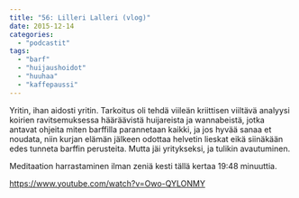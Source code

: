 ```yaml
---
title: "56: Lilleri Lalleri (vlog)"
date: 2015-12-14
categories: 
  - "podcastit"
tags: 
  - "barf"
  - "huijaushoidot"
  - "huuhaa"
  - "kaffepaussi"
---
```


Yritin, ihan aidosti yritin. Tarkoitus oli tehdä viileän kriittisen viiltävä analyysi koirien ravitsemuksessa hääräävistä huijareista ja wannabeistä, jotka antavat ohjeita miten barffilla parannetaan kaikki, ja jos hyvää sanaa et noudata, niin kurjan elämän jälkeen odottaa helvetin lieskat eikä siinäkään edes tunneta barffin perusteita. Mutta jäi yritykseksi, ja tulikin avautuminen.

<!--more-->

Meditaation harrastaminen ilman zeniä kesti tällä kertaa 19:48 minuuttia.

https://www.youtube.com/watch?v=Owo-QYLONMY
